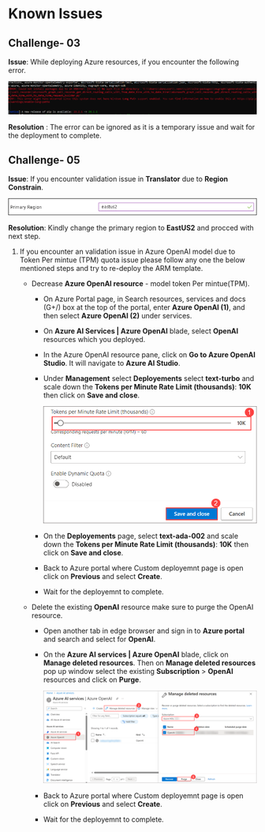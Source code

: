 # Known Issues

## Challenge- 03 

 **Issue**:  While deploying Azure resources, if you encounter the following error.

   ![](../media/Active-image120.png)

  **Resolution** : The error can be ignored as it is a temporary issue and wait for the deployment to complete.
   
## Challenge- 05

**Issue**: If you encounter validation issue in **Translator** due to **Region Constrain**.

  ![](../media/gen47.png)
     
**Resolution**: Kindly change the primary region to **EastUS2** and procced with next step. 

1. If you encounter an validation issue in Azure OpenAI model due to Token Per mintue (TPM) quota issue please follow any one the below mentioned steps and try to re-deploy the ARM template.


    - Decrease **Azure OpenAI resource** - model token Per mintue(TPM).  

         - On Azure Portal page, in Search resources, services and docs (G+/) box at the top of the portal, enter **Azure OpenAI (1)**, and then select **Azure OpenAI (2)** under services.
      
         - On **Azure AI Services | Azure OpenAI** blade, select **OpenAI** resources which you deployed.
      
         - In the Azure OpenAI resource pane, click on **Go to Azure OpenAI Studio**. It will navigate to **Azure AI Studio**.
      
         - Under **Management** select **Deployements** select **text-turbo** and scale down the **Tokens per Minute Rate Limit (thousands)**: **10K** then click on **Save and close**.

            ![](../media/Active-image254.png)

         - On the **Deployements** page, select  **text-ada-002** and scale down the **Tokens per Minute Rate Limit (thousands)**: **10K** then click on **Save and close**.

         - Back to Azure portal where Custom deployemnt page is open click on **Previous** and select **Create**.
         - Wait for the deployemnt to complete.
  
    - Delete the existing **OpenAI** resource make sure to purge the OpenAI resource.  

        - Open another tab in edge browser and sign in to **Azure portal** and search and select for **OpenAI**.

        - On the **Azure AI services | Azure OpenAI** blade, click on **Manage deleted resources**. Then on **Manage deleted resources** pop up window select the existing **Subscription** > **OpenAI** resources and 
            click on **Purge**.

             ![](../media/Active-image253.png)

        - Back to Azure portal where Custom deployemnt page is open click on **Previous** and select **Create**.
        - Wait for the deployemnt to complete.
